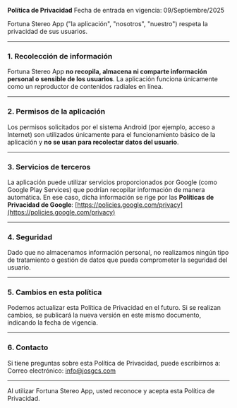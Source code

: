 **Política de Privacidad**
Fecha de entrada en vigencia: 09/Septiembre/2025

Fortuna Stereo App ("la aplicación", "nosotros", "nuestro") respeta la privacidad de sus usuarios.

---

### 1. Recolección de información

Fortuna Stereo App **no recopila, almacena ni comparte información personal o sensible de los usuarios**. La aplicación funciona únicamente como un reproductor de contenidos radiales en línea.

---

### 2. Permisos de la aplicación

Los permisos solicitados por el sistema Android (por ejemplo, acceso a Internet) son utilizados únicamente para el funcionamiento básico de la aplicación y **no se usan para recolectar datos del usuario**.

---

### 3. Servicios de terceros

La aplicación puede utilizar servicios proporcionados por Google (como Google Play Services) que podrían recopilar información de manera automática. En ese caso, dicha información se rige por las **Políticas de Privacidad de Google**:
[https://policies.google.com/privacy](https://policies.google.com/privacy)

---

### 4. Seguridad

Dado que no almacenamos información personal, no realizamos ningún tipo de tratamiento o gestión de datos que pueda comprometer la seguridad del usuario.

---

### 5. Cambios en esta política

Podemos actualizar esta Política de Privacidad en el futuro. Si se realizan cambios, se publicará la nueva versión en este mismo documento, indicando la fecha de vigencia.

---

### 6. Contacto

Si tiene preguntas sobre esta Política de Privacidad, puede escribirnos a:
Correo electrónico: info@josgcs.com

---

Al utilizar Fortuna Stereo App, usted reconoce y acepta esta Política de Privacidad.
